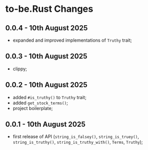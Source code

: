 # **to-be.Rust** Changes

## 0.0.4 - 10th August 2025

* expanded and improved implementations of `Truthy` trait;


## 0.0.3 - 10th August 2025

* clippy;


## 0.0.2 - 10th August 2025

* added `#is_truthy()` to `Truthy` trait;
* added `get_stock_terms()`;
* project boilerplate;


## 0.0.1 - 10th August 2025

* first release of API (`string_is_falsey()`, `string_is_truey()`, `string_is_truthy()`, `string_is_truthy_with()`, `Terms`, `Truthy`);



<!-- ########################### end of file ########################### -->

